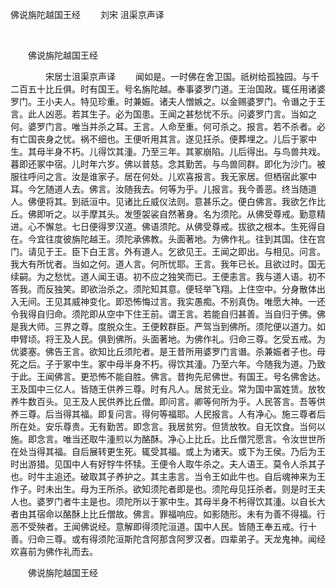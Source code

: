   佛说旃陀越国王经
                        　　刘宋 沮渠京声译

                        
        　      


　　佛说旃陀越国王经

　　　　宋居士沮渠京声译
　　闻如是。一时佛在舍卫国。祇树给孤独园。与千二百五十比丘俱。时有国王。号名旃陀越。奉事婆罗门道。王治国政。辄任用诸婆罗门。王小夫人。特见珍重。时兼娠。诸夫人憎嫉之。以金赐婆罗门。令谮之于王言。此人凶恶。若其生子。必为国患。王闻之甚愁忧不乐。问婆罗门言。当如之何。婆罗门言。唯当并杀之耳。王言。人命至重。何可杀之。报言。若不杀者。必有亡国丧身之忧。祸不细也。王便听用其言。遂见抂杀。便葬埋之。儿后于冢中生。其母半身不朽。儿得饮其湩。乃至三年。其冢崩陷。儿后得出。与鸟兽共戏。暮即还冢中宿。儿时年六岁。佛以普慈。念其勤苦。与鸟兽同群。即化为沙门。被服往呼问之言。汝是谁家子。居在何处。儿欢喜报言。我无家居。但栖宿此冢中耳。今乞随道人去。佛言。汝随我去。何等为乎。儿报言。我今善恶。终当随道人。佛便将其。到祇洹中。见诸比丘威仪法则。意甚乐之。便白佛言。我欲乞作比丘。佛即听之。以手摩其头。发堕袈裟自然著身。名为须陀。从佛受尊戒。勤意精进。心不懈怠。七日便得罗汉道。佛语须陀。从佛受尊戒。拔欲之根本。生死得自在。今宜往度彼旃陀越王。须陀承佛教。头面著地。为佛作礼。往到其国。住在宫门。请见于王。臣下白王言。外有道人。乞欲见王。王闻之即出。与相见。问言。我大有所忧者。当如之何。道人言。何所忧耶。王言。我年已长。且欲过时。国无续嗣。为之愁忧。道人闻王语。初不应之独笑而已。王便恚言。我与道人语。初不答我。而反独笑。即欲治杀之。须陀知其意。便轻举飞翔。上住空中。分身散体出入无间。王见其威神变化。即恐怖悔过言。我实愚痴。不别真伪。唯愿大神。一还令我得自归命。须陀即从空中下住王前。谓王言。若能自归甚善。当自归于佛。佛是我大师。三界之尊。度脱众生。王便敕群臣。严驾当到佛所。须陀便以道力。如申臂顷。将王及人民。俱到佛所。头面著地。为佛作礼。归命三尊。乞受五戒。为优婆塞。佛告王言。欲知比丘须陀者。是王昔所用婆罗门言谮。杀兼娠者子也。母死之后。子于冢中生。冢中母半身不朽。得饮其湩。乃至六年。今随我为道。乃致于此。王闻佛言。更恐怖不能自胜。佛言。昔拘先尼佛世。有国王。号名佛舍达。王及国中三亿人。皆随王供养三尊。时有凡人。居贫无业。常为国中富姓赁。放牧养牛数百头。见王及人民供养比丘僧。即问言。卿等何所为乎。人民答言。吾等供养三尊。后当得其福。即复问言。得何等福耶。人民报言。人有净心。施三尊者后所在处。安乐尊贵。无有勤苦。即念言。我居贫穷。但赁放牧。自无饮食。当何以施。即念言。唯当还取牛湩煎以为酪酥。净心上比丘。比丘僧咒愿言。令汝世世所在处当得其福。自后展转更生死。辄受其福。或上为诸天。或下为王侯。乃后为王时出游猎。见国中人有好牸牛怀犊。王便令人取牛杀之。夫人语王。莫令人杀其子也。时牛主追还。破取其子养护之。其主恚言。当令王如此牛也。自后魂神来为王作子。时未出生。母为王所杀。欲知须陀者即是也。须陀母见抂杀者。则是时王夫人也。婆罗门者牛主是也。须陀所以于冢中生。其母半身不杇得饮其湩。以自长大者由其宿命以酪酥上比丘僧故。佛言。罪福响应。如影随形。未有为善不得福。行恶不受殃者。王闻佛说经。意解即得须陀洹道。国中人民。皆随王奉五戒。行十善。归命三尊。或有得须陀洹斯陀含阿那含阿罗汉者。四辈弟子。天龙鬼神。闻经欢喜前为佛作礼而去。

　　佛说旃陀越国王经



